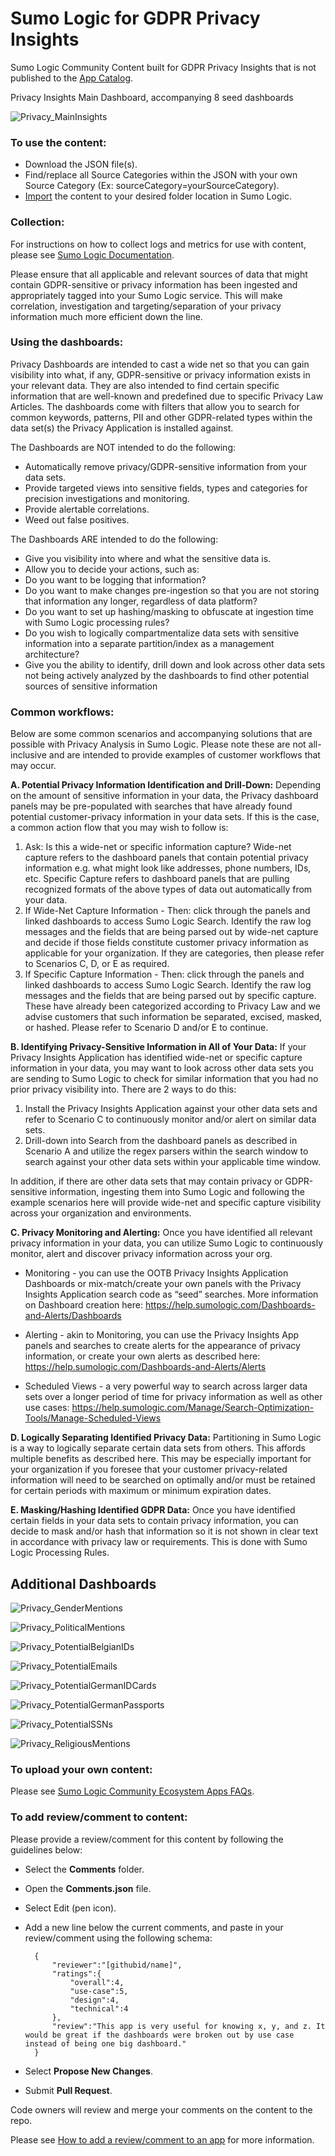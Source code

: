 # Sumo Logic for GDPR Privacy Insights
Sumo Logic Community Content built for GDPR Privacy Insights that is not published to the [App Catalog](https://help.sumologic.com/docs/integrations/).

Privacy Insights Main Dashboard, accompanying 8 seed dashboards

![Privacy_MainInsights](Screenshots/Privacy_MainInsights.png)

### To use the content:
- Download the JSON file(s).
- Find/replace all Source Categories within the JSON with your own Source Category (Ex: sourceCategory=yourSourceCategory).
- [Import](https://help.sumologic.com/docs/get-started/library/#import-content) the content to your desired folder location in Sumo Logic.

### Collection:
For instructions on how to collect logs and metrics for use with content, please see [Sumo Logic Documentation](https://help.sumologic.com/docs/send-data/).

Please ensure that all applicable and relevant sources of data that might contain GDPR-sensitive or privacy information has been ingested and appropriately tagged into your Sumo Logic service. This will make correlation, investigation and targeting/separation of your privacy information much more efficient down the line.

### Using the dashboards: 
Privacy Dashboards are intended to cast a wide net so that you can gain visibility into what, if any, GDPR-sensitive or privacy information exists in your relevant data. They are also intended to find certain specific information that are well-known and predefined due to specific Privacy Law Articles. The dashboards come with filters that allow you to search for common keywords, patterns, PII and other GDPR-related types within the data set(s) the Privacy Application is installed against. 
 
The Dashboards are NOT intended to do the following: 
- Automatically remove privacy/GDPR-sensitive information from your data sets. 
- Provide targeted views into sensitive fields, types and categories for precision investigations and monitoring. 
- Provide alertable correlations. 
- Weed out false positives. 
 
The Dashboards ARE intended to do the following: 
- Give you visibility into where and what the sensitive data is. 
- Allow you to decide your actions, such as: 
- Do you want to be logging that information? 
- Do you want to make changes pre-ingestion so that you are not storing that 
information any longer, regardless of data platform? 
- Do you want to set up hashing/masking to obfuscate at ingestion time with Sumo Logic processing rules? 
- Do you wish to logically compartmentalize data sets with sensitive information into a separate partition/index as a management architecture? 
- Give you the ability to identify, drill down and look across other data sets not being actively analyzed by the dashboards to find other potential sources of sensitive information

### Common workflows: 
Below are some common scenarios and accompanying solutions that are possible with Privacy Analysis in Sumo Logic. Please note these are not all-inclusive and are intended to provide examples of customer workflows that may occur. 
 
**A. Potential Privacy Information Identification and Drill-Down​:**
Depending on the amount of sensitive information in your data, the Privacy dashboard panels may be pre-populated with searches that have already found potential customer-privacy information in your data sets. If this is the case, a common action flow that you may wish to follow is: 
   1. Ask: Is this a wide-net or specific information capture?​ Wide-net capture refers to the dashboard panels that contain ​potential​ privacy information e.g. what might look like addresses, phone numbers, IDs, etc. Specific Capture refers to dashboard panels that are pulling recognized formats of the above types of data out automatically from your data. 
   2. If Wide-Net Capture Information​ - ​Then​: click through the panels and linked dashboards to access Sumo Logic Search. Identify the raw log messages and the fields that are being parsed out by wide-net capture and decide if those fields constitute customer privacy information as applicable for your organization. If they are categories, then please refer to Scenarios C, D, or E as required. 
   3. If Specific Capture Information - Then​: click through the panels and linked dashboards to access Sumo Logic Search. Identify the raw log messages and the fields that are being parsed out by specific capture. These have already been categorized according to Privacy Law and we advise customers that such information be separated, excised, masked, or hashed. Please refer to Scenario D and/or E to continue. 
 
**B. Identifying Privacy-Sensitive Information in All of Your Data​:** 
If your Privacy Insights Application has identified wide-net or specific capture information in your data, you may want to look across other data sets you are sending to Sumo Logic to check for similar information that you had no prior privacy visibility into. There are 2 ways to do this: 
   1. Install the Privacy Insights Application against your other data sets and refer to Scenario C to continuously monitor and/or alert on similar data sets. 
   2. Drill-down into Search from the dashboard panels as described in Scenario A and utilize the ​regex parsers​ within the search window to search against your other data sets within your applicable time window. 

In addition, if there are other data sets that may contain privacy or GDPR-sensitive information, ingesting them into Sumo Logic and following the example scenarios here will provide wide-net and specific capture visibility across your organization and environments. 
 
**C. Privacy Monitoring and Alerting​:**
Once you have identified all relevant privacy information in your data, you can utilize Sumo Logic to continuously monitor, alert and discover privacy information across your org. 
 
   - Monitoring​ - you can use the OOTB Privacy Insights Application Dashboards or mix-match/create your own panels with the Privacy Insights Application search code as “seed” searches. More information on Dashboard creation here: https://help.sumologic.com/Dashboards-and-Alerts/Dashboards 
 
   - Alerting​ - akin to Monitoring, you can use the Privacy Insights App panels and searches to create alerts for the appearance of privacy information, or create your own alerts as described here: ​https://help.sumologic.com/Dashboards-and-Alerts/Alerts 
 
 
   - Scheduled Views​ -  a very powerful way to search across larger data sets over a longer period of time for privacy information as well as other use cases: https://help.sumologic.com/Manage/Search-Optimization-Tools/Manage-Scheduled-Views 
 
**D. Logically Separating Identified Privacy Data​:** 
Partitioning in Sumo Logic is a way to logically separate certain data sets from others. This affords multiple benefits as described ​here​. This may be especially important for your organization if you foresee that your customer privacy-related information will need to be searched on optimally and/or must be retained for certain periods with maximum or minimum expiration dates. 
 
**E. Masking/Hashing Identified GDPR Data​:** 
Once you have identified certain fields in your data sets to contain privacy information, you can decide to mask and/or hash that information so it is not shown in clear text in accordance with privacy law or requirements. This is done with Sumo Logic ​Processing Rules​. 

## Additional Dashboards

![Privacy_GenderMentions](Screenshots/Privacy_GenderMentions.png)

![Privacy_PoliticalMentions](Screenshots/Privacy_PoliticalMentions.png)

![Privacy_PotentialBelgianIDs](Screenshots/Privacy_PotentialBelgianIDs.png)

![Privacy_PotentialEmails](Screenshots/Privacy_PotentialEmails.png)

![Privacy_PotentialGermanIDCards](Screenshots/Privacy_PotentialGermanIDCards.png)

![Privacy_PotentialGermanPassports](Screenshots/Privacy_PotentialGermanPassports.png)

![Privacy_PotentialSSNs](Screenshots/Privacy_PotentialSSNs.png)

![Privacy_ReligiousMentions](Screenshots/Privacy_ReligiousMentions.png)

### To upload your own content:
Please see [Sumo Logic Community Ecosystem Apps FAQs](https://help.sumologic.com/docs/integrations/community-ecosystem-apps/#faq).

### To add review/comment to content:
Please provide a review/comment for this content by following the guidelines below:

- Select the **Comments** folder.
- Open the **Comments.json** file.
- Select Edit (pen icon).
- Add a new line below the current comments, and paste in your review/comment using the following schema:

        {
            "reviewer":"[githubid/name]",
            "ratings":{
                "overall":4,
                "use-case":5,
                "design":4,
                "technical":4
            },
            "review":"This app is very useful for knowing x, y, and z. It would be great if the dashboards were broken out by use case instead of being one big dashboard."
        }


- Select **Propose New Changes**.
- Submit **Pull Request**.

Code owners will review and merge your comments on the content to the repo.

Please see [How to add a review/comment to an app](https://help.sumologic.com/docs/integrations/community-ecosystem-apps/#how-do-i-add-a-reviewrating-to-an-app) for more information. 